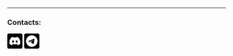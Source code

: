 ---

### Contacts:

[<img alt="Discord" height="35" src=".\src\discord.png" title="Discord" width="35"/>](https://discordapp.com/users/531105058864103435/)
[<img alt="Telegram" height="35" src=".\src\telegram.png" title="Telegram" width="35"/>](https://maestroviktorin.t.me/)